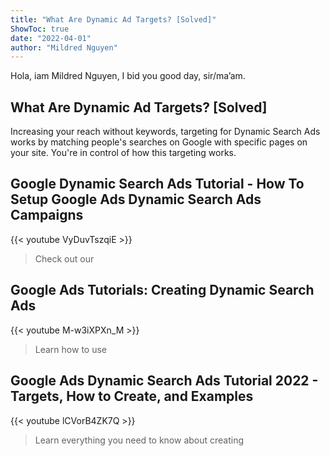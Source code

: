 ```yaml
---
title: "What Are Dynamic Ad Targets? [Solved]"
ShowToc: true 
date: "2022-04-01"
author: "Mildred Nguyen" 
---
```


Hola, iam Mildred Nguyen, I bid you good day, sir/ma’am.
## What Are Dynamic Ad Targets? [Solved]
Increasing your reach without keywords, targeting for Dynamic Search Ads works by matching people's searches on Google with specific pages on your site. You're in control of how this targeting works.

## Google Dynamic Search Ads Tutorial - How To Setup Google Ads Dynamic Search Ads Campaigns
{{< youtube VyDuvTszqiE >}}
>Check out our 

## Google Ads Tutorials: Creating Dynamic Search Ads
{{< youtube M-w3iXPXn_M >}}
>Learn how to use 

## Google Ads Dynamic Search Ads Tutorial 2022 - Targets, How to Create, and Examples
{{< youtube lCVorB4ZK7Q >}}
>Learn everything you need to know about creating 

